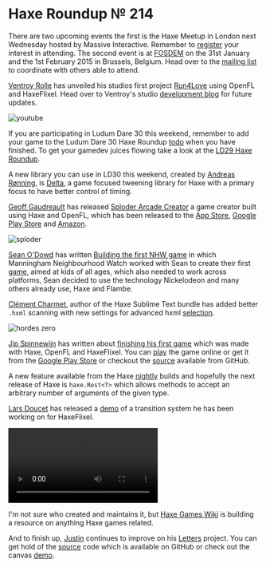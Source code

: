 [_template]: ../templates/roundup.html
[date]: / "2014-08-21 15:08:00"
[modified]: / "2014-08-21 15:08:00"
[“”]: a ""
# Haxe Roundup № 214

There are two upcoming events the first is the Haxe Meetup in London next Wednesday
hosted by Massive Interactive. Remember to [register][l7] your interest in attending.
The second event is at [FOSDEM][l8] on the 31st January and the 1st February 2015 in
Brussels, Belgium. Head over to the [mailing list][l9] to coordinate with others
able to attend.

[Ventroy Rolle][gh1] has unveiled his studios first project [Run4Love][l1] using 
OpenFL and HaxeFlixel. Head over to Ventroy's studio [development blog][l2] for future
updates.

![youtube](yFuyigVitYs)

If you are participating in Ludum Dare 30 this weekend, remember to add your game to the
Ludum Dare 30 Haxe Roundup [todo][l10] when you have finished. To get your
gamedev juices flowing take a look at the [LD29 Haxe Roundup][l12].

A new library you can use in LD30 this weekend, created by [Andreas Rønning][tw2], is
[Delta][l11], a game focused tweening library for Haxe with a primary focus to have
better control of timing.

[Geoff Gaudreault][tw1] has released [Sploder Arcade Creator][l3] a game creator 
built using Haxe and OpenFL, which has been released to the [App Store][l4],
[Google Play Store][l5] and [Amazon][l6].

![sploder](/img/214/sploder.png "Sploder Arcade Game Creator")

[Sean O'Dowd][tw3] has written [Building the first NHW game][l13] in which 
Manningham Neighbourhood Watch worked with Sean to create their first [game][l14], 
aimed at kids of all ages, which also needed to work across platforms, Sean decided 
to use the technology Nickelodeon and many others already use, Haxe and Flambe.

[Clément Charmet][gh2], author of the Haxe Sublime Text bundle has added better
`.hxml` scanning with new settings for advanced hxml [selection][l15].

![hordes zero](/img/214/hordeszero.png "Hordes Zero made with Haxe and OpenFL by @motiontwin_en")

[Jip Spinnewijn][tw4] has written about [finishing his first game][l16] which was
made with Haxe, OpenFL and HaxeFlixel. You can [play][l17] the game online or get 
it from the [Google Play Store][l18] or checkout the [source][l19] available from
GitHub.

A new feature available from the Haxe [nightly][l20] builds and hopefully the next
release of Haxe is `haxe.Rest<T>` which allows methods to accept an arbitrary number
of arguments of the given type.

[Lars Doucet][tw5] has released a [demo][l21] of a transition system he has been 
working on for HaxeFlixel.

![fast retro](/img/214/fastretro.mp4 "Fast paced retro game by @andershnissen")

I'm not sure who created and maintains it, but [Haxe Games Wiki][l22] is building
a resource on anything Haxe games related.

And to finish up, [Justin][g+1] continues to improve on his [Letters][l23] project.
You can get hold of the [source][l24] code which is available on GitHub or check 
out the canvas [demo][l25].

[tw1]: https://twitter.com/neurofuzzy "@neurofuzzy"
[tw2]: https://twitter.com/sunjammer "@sunjammer"
[tw3]: https://twitter.com/nicetrysean "@nicetrysean"
[tw4]: https://twitter.com/spipnl "@spipnl"
[tw5]: https://twitter.com/larsiusprime "@larsiusprime"

[gh1]: https://github.com/kidveno "@kidveno"
[gh2]: https://github.com/clemos "@clemos"
	
[g+1]: https://plus.google.com/u/1/100887585476076589216/posts "+Justin"

[l1]: http://bigvgame.webs.com/run4love "Run4Love"
[l2]: http://bigvgames.tumblr.com/tagged/run4love "BigVGames Development Blog"
[l3]: http://www.sploder.com/ "Sploder Arcade Game Creator"
[l4]: https://itunes.apple.com/us/app/sploder-arcade-creator/id897669842 "Sploder Arcade Game Creator on the iOS App Store"
[l5]: https://play.google.com/store/apps/details?id=com.sploder.arcadecreator "Sploder Arcade Game Creator on the Google Play Store"
[l6]: http://www.amazon.com/gp/product/B00LWFWFVY/ "Sploder Arcade Game Creator on Amazon"
[l7]: https://www.eventbrite.com/e/haxe-meetup-tickets-12618063969 "Massive Interactive Haxe Meetup"
[l8]: https://fosdem.org/2015/ "FOSDEM 2015"
[l9]: https://groups.google.com/forum/#!topic/haxelang/9SQP3oThY7k "Haxe FOSDEM 2015"
[l10]: https://github.com/skial/haxe.io/issues/64 "Ludum Dare 30 Haxe Roundup Todo List"
[l11]: https://github.com/furusystems/delta "Delta Tweening Library on GitHub"
[l12]: http://haxe.io/ld/29/ "The Haxe Ludum Dare 29 Roundup"
[l13]: http://seanodowd.me/building-the-first-nhw-game/ "Building the first NHW game"
[l14]: http://www.nhw.com.au/News---Publications/News/Smart-Watcher-Children-s-Game-Launched "Smart Watcher - Children's Game Launched"
[l15]: https://github.com/clemos/haxe-sublime-bundle#build-selection--discovery "Advanced HXML Selection in the Haxe Sublime Text bundle"
[l16]: http://spip.nl/finished-my-first-game/ "Finished my first game!"
[l17]: http://spip.nl/game-challenge/game-1-shoot-the-targets/ "You are a lonely cannon"
[l18]: https://play.google.com/store/apps/details?id=nl.spip.gamechallenge.game1 "Shoot the Targets!"
[l19]: https://github.com/spipnl/game-challenge/tree/master/game1 "Shoot the Targets! on GitHub"
[l20]: http://builds.haxe.org "Nightly Haxe Builds"
[l21]: http://www.files.fortressofdoors.com/flash/flixel/transitions.html "HaxeFlixel Transitions"
[l22]: http://haxegames.wikia.com/wiki/HaxeGames_Wiki "Haxe Games Wiki"
[l23]: https://plus.google.com/u/1/100887585476076589216/posts/F8H5P6rQThg "Letters project progress on Google+"
[l24]: https://github.com/Justinfront/Letters "Letters on GitHub"
[l25]: https://rawgit.com/Justinfront/Letters/master/web/textPathway.html "Letters Canvas Demo"